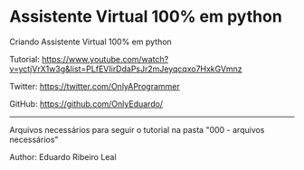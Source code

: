 # Assistente Virtual 100% em python
Criando Assistente Virtual 100% em python

Tutorial: <https://www.youtube.com/watch?v=yctjVrX1w3g&list=PLfEVIirDdaPsJr2mJeyqcqxo7HxkGVmnz>

Twitter: https://twitter.com/OnlyAProgrammer

GitHub: https://github.com/OnlyEduardo/
****
Arquivos necessários para seguir o tutorial na pasta "000 - arquivos necessários"

Author: Eduardo Ribeiro Leal
